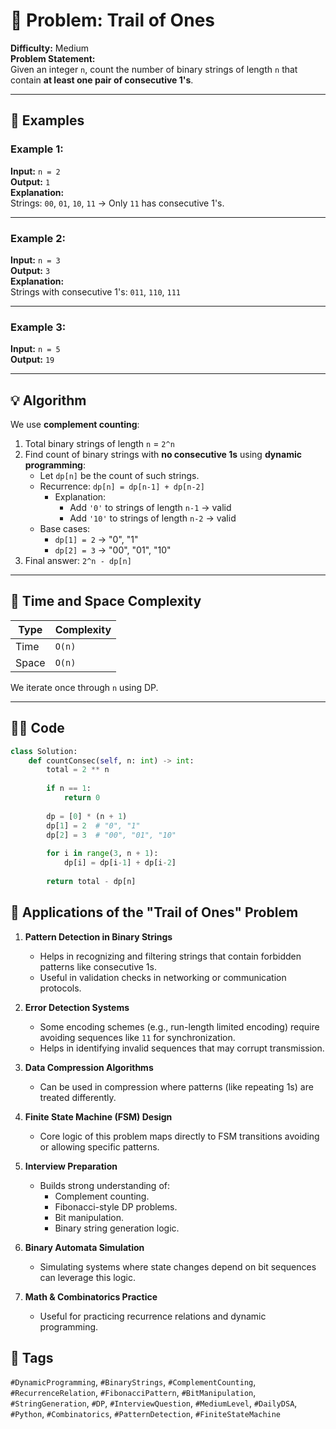# 🧠 Problem: Trail of Ones

**Difficulty:** Medium  
**Problem Statement:**  
Given an integer `n`, count the number of binary strings of length `n` that contain **at least one pair of consecutive 1's**.

---

## 🧾 Examples

### Example 1:
**Input:** `n = 2`  
**Output:** `1`  
**Explanation:**  
Strings: `00`, `01`, `10`, `11` → Only `11` has consecutive 1's.

---

### Example 2:
**Input:** `n = 3`  
**Output:** `3`  
**Explanation:**  
Strings with consecutive 1's: `011`, `110`, `111`

---

### Example 3:
**Input:** `n = 5`  
**Output:** `19`

---

## 💡 Algorithm

We use **complement counting**:
1. Total binary strings of length `n` = `2^n`
2. Find count of binary strings with **no consecutive 1s** using **dynamic programming**:
    - Let `dp[n]` be the count of such strings.
    - Recurrence: `dp[n] = dp[n-1] + dp[n-2]`
        - Explanation:
            - Add `'0'` to strings of length `n-1` → valid
            - Add `'10'` to strings of length `n-2` → valid
    - Base cases:
        - `dp[1] = 2` → "0", "1"
        - `dp[2] = 3` → "00", "01", "10"
3. Final answer: `2^n - dp[n]`

---

## 🧮 Time and Space Complexity

| Type | Complexity |
|------|------------|
| Time | `O(n)`     |
| Space | `O(n)`    |

We iterate once through `n` using DP.

---

## 🧑‍💻 Code

```python
class Solution:
    def countConsec(self, n: int) -> int:
        total = 2 ** n
        
        if n == 1:
            return 0
        
        dp = [0] * (n + 1)
        dp[1] = 2  # "0", "1"
        dp[2] = 3  # "00", "01", "10"
        
        for i in range(3, n + 1):
            dp[i] = dp[i-1] + dp[i-2]
        
        return total - dp[n]
```

## 🚀 Applications of the "Trail of Ones" Problem

1. **Pattern Detection in Binary Strings**
   - Helps in recognizing and filtering strings that contain forbidden patterns like consecutive 1s.
   - Useful in validation checks in networking or communication protocols.

2. **Error Detection Systems**
   - Some encoding schemes (e.g., run-length limited encoding) require avoiding sequences like `11` for synchronization.
   - Helps in identifying invalid sequences that may corrupt transmission.

3. **Data Compression Algorithms**
   - Can be used in compression where patterns (like repeating 1s) are treated differently.

4. **Finite State Machine (FSM) Design**
   - Core logic of this problem maps directly to FSM transitions avoiding or allowing specific patterns.

5. **Interview Preparation**
   - Builds strong understanding of:
     - Complement counting.
     - Fibonacci-style DP problems.
     - Bit manipulation.
     - Binary string generation logic.

6. **Binary Automata Simulation**
   - Simulating systems where state changes depend on bit sequences can leverage this logic.

7. **Math & Combinatorics Practice**
   - Useful for practicing recurrence relations and dynamic programming.
     
## 🔖 Tags
`#DynamicProgramming`, `#BinaryStrings`, `#ComplementCounting`, `#RecurrenceRelation`, `#FibonacciPattern`, `#BitManipulation`, `#StringGeneration`, `#DP`, `#InterviewQuestion`, `#MediumLevel`, `#DailyDSA`, `#Python`, `#Combinatorics`, `#PatternDetection`, `#FiniteStateMachine`

